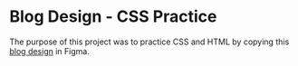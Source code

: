 # Blog Design - CSS Practice
The purpose of this project was to practice CSS and HTML by copying this [blog design](https://www.figma.com/file/nh0V05z3NB87ue9v5PcO3R/writings.dev?type=design&node-id=0%3A1&t=2iQplaIojU3ydAfW-1) in Figma.
